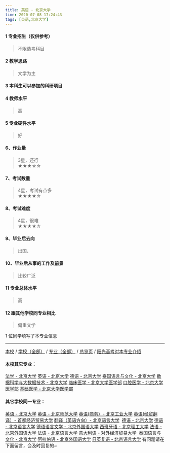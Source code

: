 ```yaml
---
title: 英语 - 北京大学
time: 2020-07-08 17:24:43
tags: [英语,北京大学]
---
```

#### 1 专业招生（仅供参考）  
> 不限选考科目 



#### 2 教学思路  
> 文学为主



#### 3 本科生可以参加的科研项目  
>  



#### 4 教师水平
> 高



#### 5 专业硬件水平
> 好



#### 6、作业量
> 3星，还行  
★★★☆☆



#### 7、考试数量  
> 4星，考试有点多   
★★★★☆



#### 8、考试难度  
> 4星，很难   
★★★★☆



#### 9、毕业后去向  
> 出国、



#### 10、毕业后从事的工作及前景  
> 比较广泛



#### 11 专业总体水平 
> 高



####  12 跟其他学校同专业相比 
> 偏重文学




1 位同学填写了本专业信息
***
[本校](https://univgo.github.io/2020/07/08/887c8fcb1e85) / [学校（全部）](https://univgo.github.io/2020/07/08/3efa6bcca419) / [专业（全部）](https://univgo.github.io/2020/07/08/2d4c6d3552c2) / [总览页](https://univgo.github.io/2020/07/08/445daeb4fa00) / [阳光高考对本专业介绍](http://gaokao.chsi.com.cn/sch/zyk/view.do?schId=73394518&specId=73383483)
#### 本校其它专业：
[法学 - 北京大学](https://univgo.github.io/2020/07/08/67bf7fc84283)
[英语 - 北京大学](https://univgo.github.io/2020/07/08/0fbdd57bb5ff)
[德语 - 北京大学](https://univgo.github.io/2020/07/08/8156427c0203)
[泰国语言与文化 - 北京大学](https://univgo.github.io/2020/07/08/5f7866d1dab8)
[数据科学与大数据技术 - 北京大学](https://univgo.github.io/2020/07/08/fb4a3d978b23)
[临床医学 - 北京大学医学部](https://univgo.github.io/2020/07/08/fc8f1415787d)
[口腔医学 - 北京大学医学部](https://univgo.github.io/2020/07/08/ba5dd8a6a86a)
[基础医学 - 北京大学医学部](https://univgo.github.io/2020/07/08/66c1f9a9ed13)
#### 其它学校同一专业：
[英语 - 北京大学](https://univgo.github.io/2020/07/08/0fbdd57bb5ff)
[英语 - 北京师范大学](https://univgo.github.io/2020/07/08/fb1451957ef8)
[英语(商务）- 北京工业大学](https://univgo.github.io/2020/07/08/e24df7ec2a30)
[英语(经贸翻译）- 首都经济贸易大学](https://univgo.github.io/2020/07/08/f125c53d8ec3)
[翻译（英语方向）- 北京语言大学](https://univgo.github.io/2020/07/08/dc7bfdf40376) 
[德语 - 北京大学](https://univgo.github.io/2020/07/08/8156427c0203)
[德语 - 北京语言大学](https://univgo.github.io/2020/07/08/64a1801b0d5a)
[德语语言文学 - 北京外国语大学](https://univgo.github.io/2020/07/08/fe641906d789)
[西班牙语 - 北京理工大学](https://univgo.github.io/2020/07/08/e0901a0de766)
[法语 - 北京外国语大学](https://univgo.github.io/2020/07/08/e666d920c112)
[法语 - 北京语言大学](https://univgo.github.io/2020/07/08/1ca0158bb953)
[意大利语 - 对外经济贸易大学](https://univgo.github.io/2020/07/08/08a3917b473c) 
[泰国语言与文化 - 北京大学](https://univgo.github.io/2020/07/08/5f7866d1dab8)
[阿拉伯语 - 北京外国语大学](https://univgo.github.io/2020/07/08/9b03fdebe75d)
[日英复语 - 北京语言大学](https://univgo.github.io/2020/07/08/eb631d6c97eb)
有问题请在下面留言，会及时回复的~